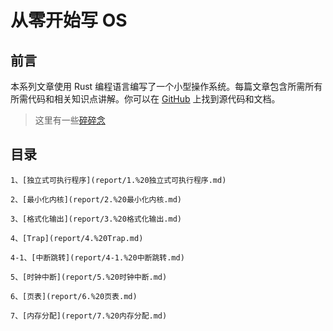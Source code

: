 # 从零开始写 OS

## 前言

本系列文章使用 Rust 编程语言编写了一个小型操作系统。每篇文章包含所需所有所需代码和相关知识点讲解。你可以在 [GitHub](https://github.com/xy-plus/rcore_step_by_step/tree/lfy) 上找到源代码和文档。

> 这里有一些[碎碎念](https://zhuanlan.zhihu.com/p/58513043)

## 目录

    1、[独立式可执行程序](report/1.%20独立式可执行程序.md)

    2、[最小化内核](report/2.%20最小化内核.md)

    3、[格式化输出](report/3.%20格式化输出.md)

    4、[Trap](report/4.%20Trap.md)

    4-1、[中断跳转](report/4-1.%20中断跳转.md)

    5、[时钟中断](report/5.%20时钟中断.md)

    6、[页表](report/6.%20页表.md)

    7、[内存分配](report/7.%20内存分配.md)